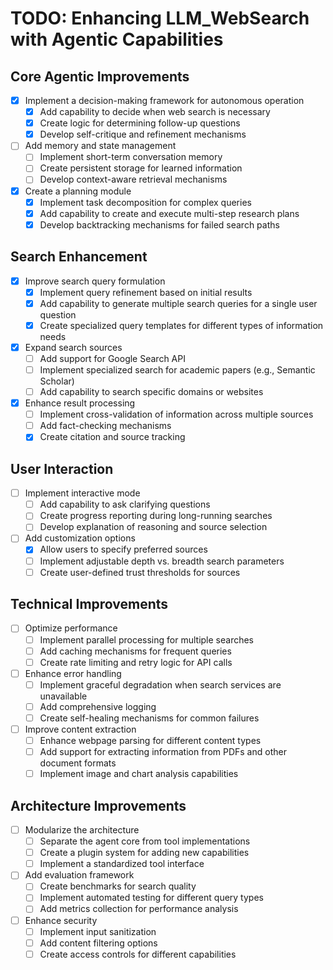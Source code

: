 # TODO: Enhancing LLM_WebSearch with Agentic Capabilities

## Core Agentic Improvements

- [x] Implement a decision-making framework for autonomous operation
  - [x] Add capability to decide when web search is necessary
  - [x] Create logic for determining follow-up questions
  - [x] Develop self-critique and refinement mechanisms

- [ ] Add memory and state management
  - [ ] Implement short-term conversation memory
  - [ ] Create persistent storage for learned information
  - [ ] Develop context-aware retrieval mechanisms

- [x] Create a planning module
  - [x] Implement task decomposition for complex queries
  - [x] Add capability to create and execute multi-step research plans
  - [x] Develop backtracking mechanisms for failed search paths

## Search Enhancement

- [X] Improve search query formulation
  - [x] Implement query refinement based on initial results
  - [x] Add capability to generate multiple search queries for a single user question
  - [x] Create specialized query templates for different types of information needs

- [X] Expand search sources
  - [ ] Add support for Google Search API
  - [ ] Implement specialized search for academic papers (e.g., Semantic Scholar)
  - [ ] Add capability to search specific domains or websites

- [X] Enhance result processing
  - [ ] Implement cross-validation of information across multiple sources
  - [ ] Add fact-checking mechanisms
  - [x] Create citation and source tracking

## User Interaction

- [ ] Implement interactive mode
  - [ ] Add capability to ask clarifying questions
  - [ ] Create progress reporting during long-running searches
  - [ ] Develop explanation of reasoning and source selection

- [ ] Add customization options
  - [x] Allow users to specify preferred sources
  - [ ] Implement adjustable depth vs. breadth search parameters
  - [ ] Create user-defined trust thresholds for sources

## Technical Improvements

- [ ] Optimize performance
  - [ ] Implement parallel processing for multiple searches
  - [ ] Add caching mechanisms for frequent queries
  - [ ] Create rate limiting and retry logic for API calls

- [ ] Enhance error handling
  - [ ] Implement graceful degradation when search services are unavailable
  - [ ] Add comprehensive logging
  - [ ] Create self-healing mechanisms for common failures

- [ ] Improve content extraction
  - [ ] Enhance webpage parsing for different content types
  - [ ] Add support for extracting information from PDFs and other document formats
  - [ ] Implement image and chart analysis capabilities

## Architecture Improvements

- [ ] Modularize the architecture
  - [ ] Separate the agent core from tool implementations
  - [ ] Create a plugin system for adding new capabilities
  - [ ] Implement a standardized tool interface

- [ ] Add evaluation framework
  - [ ] Create benchmarks for search quality
  - [ ] Implement automated testing for different query types
  - [ ] Add metrics collection for performance analysis

- [ ] Enhance security
  - [ ] Implement input sanitization
  - [ ] Add content filtering options
  - [ ] Create access controls for different capabilities